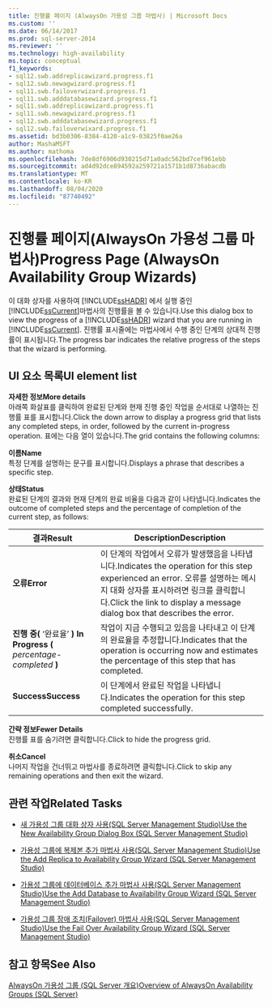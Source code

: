 ```yaml
---
title: 진행률 페이지 (AlwaysOn 가용성 그룹 마법사) | Microsoft Docs
ms.custom: ''
ms.date: 06/14/2017
ms.prod: sql-server-2014
ms.reviewer: ''
ms.technology: high-availability
ms.topic: conceptual
f1_keywords:
- sql12.swb.addreplicawizard.progress.f1
- sql12.swb.newagwizard.progress.f1
- sql11.swb.failoverwizard.progress.f1
- sql11.swb.adddatabasewizard.progress.f1
- sql11.swb.addreplicawizard.progress.f1
- sql11.swb.newagwizard.progress.f1
- sql12.swb.adddatabasewizard.progress.f1
- sql12.swb.failoverwixard.progress.f1
ms.assetid: bd3b0306-8384-4120-a1c9-03825f0ae26a
author: MashaMSFT
ms.author: mathoma
ms.openlocfilehash: 7de8df6906d930215d71a0adc562bd7cef961ebb
ms.sourcegitcommit: ad4d92dce894592a259721a1571b1d8736abacdb
ms.translationtype: MT
ms.contentlocale: ko-KR
ms.lasthandoff: 08/04/2020
ms.locfileid: "87740492"
---
```

# <a name="progress-page-alwayson-availability-group-wizards"></a><span data-ttu-id="25201-102">진행률 페이지(AlwaysOn 가용성 그룹 마법사)</span><span class="sxs-lookup"><span data-stu-id="25201-102">Progress Page (AlwaysOn Availability Group Wizards)</span></span>
  <span data-ttu-id="25201-103">이 대화 상자를 사용하여 [!INCLUDE[ssHADR](../../../includes/sshadr-md.md)] 에서 실행 중인 [!INCLUDE[ssCurrent](../../../includes/sscurrent-md.md)]마법사의 진행률을 볼 수 있습니다.</span><span class="sxs-lookup"><span data-stu-id="25201-103">Use this dialog box to view the progress of a [!INCLUDE[ssHADR](../../../includes/sshadr-md.md)] wizard that you are running in [!INCLUDE[ssCurrent](../../../includes/sscurrent-md.md)].</span></span> <span data-ttu-id="25201-104">진행률 표시줄에는 마법사에서 수행 중인 단계의 상대적 진행률이 표시됩니다.</span><span class="sxs-lookup"><span data-stu-id="25201-104">The progress bar indicates the relative progress of the steps that the wizard is performing.</span></span>  
  
## <a name="ui-element-list"></a><span data-ttu-id="25201-105">UI 요소 목록</span><span class="sxs-lookup"><span data-stu-id="25201-105">UI element list</span></span>  
 <span data-ttu-id="25201-106">**자세한 정보**</span><span class="sxs-lookup"><span data-stu-id="25201-106">**More details**</span></span>  
 <span data-ttu-id="25201-107">아래쪽 화살표를 클릭하여 완료된 단계와 현재 진행 중인 작업을 순서대로 나열하는 진행률 표를 표시합니다.</span><span class="sxs-lookup"><span data-stu-id="25201-107">Click the down arrow to display a progress grid that lists any completed steps, in order, followed by the current in-progress operation.</span></span> <span data-ttu-id="25201-108">표에는 다음 열이 있습니다.</span><span class="sxs-lookup"><span data-stu-id="25201-108">The grid contains the following columns:</span></span>  
  
 <span data-ttu-id="25201-109">**이름**</span><span class="sxs-lookup"><span data-stu-id="25201-109">**Name**</span></span>  
 <span data-ttu-id="25201-110">특정 단계를 설명하는 문구를 표시합니다.</span><span class="sxs-lookup"><span data-stu-id="25201-110">Displays a phrase that describes a specific step.</span></span>  
  
 <span data-ttu-id="25201-111">**상태**</span><span class="sxs-lookup"><span data-stu-id="25201-111">**Status**</span></span>  
 <span data-ttu-id="25201-112">완료된 단계의 결과와 현재 단계의 완료 비율을 다음과 같이 나타냅니다.</span><span class="sxs-lookup"><span data-stu-id="25201-112">Indicates the outcome of completed steps and the percentage of completion of the current step, as follows:</span></span>  
  
|<span data-ttu-id="25201-113">결과</span><span class="sxs-lookup"><span data-stu-id="25201-113">Result</span></span>|<span data-ttu-id="25201-114">Description</span><span class="sxs-lookup"><span data-stu-id="25201-114">Description</span></span>|  
|------------|-----------------|  
|<span data-ttu-id="25201-115">**오류**</span><span class="sxs-lookup"><span data-stu-id="25201-115">**Error**</span></span>|<span data-ttu-id="25201-116">이 단계의 작업에서 오류가 발생했음을 나타냅니다.</span><span class="sxs-lookup"><span data-stu-id="25201-116">Indicates the operation for this step experienced an error.</span></span> <span data-ttu-id="25201-117">오류를 설명하는 메시지 대화 상자를 표시하려면 링크를 클릭합니다.</span><span class="sxs-lookup"><span data-stu-id="25201-117">Click the link to display a message dialog box that describes the error.</span></span>|  
|<span data-ttu-id="25201-118">**진행 중(** ‘완료율’ **)** </span><span class="sxs-lookup"><span data-stu-id="25201-118">**In Progress (** *percentage-completed* **)**</span></span>|<span data-ttu-id="25201-119">작업이 지금 수행되고 있음을 나타내고 이 단계의 완료율을 추정합니다.</span><span class="sxs-lookup"><span data-stu-id="25201-119">Indicates that the operation is occurring now and estimates the percentage of this step that has completed.</span></span>|  
|<span data-ttu-id="25201-120">**Success**</span><span class="sxs-lookup"><span data-stu-id="25201-120">**Success**</span></span>|<span data-ttu-id="25201-121">이 단계에서 완료된 작업을 나타냅니다.</span><span class="sxs-lookup"><span data-stu-id="25201-121">Indicates the operation for this step completed successfully.</span></span>|  
  
 <span data-ttu-id="25201-122">**간략 정보**</span><span class="sxs-lookup"><span data-stu-id="25201-122">**Fewer Details**</span></span>  
 <span data-ttu-id="25201-123">진행률 표를 숨기려면 클릭합니다.</span><span class="sxs-lookup"><span data-stu-id="25201-123">Click to hide the progress grid.</span></span>  
  
 <span data-ttu-id="25201-124">**취소**</span><span class="sxs-lookup"><span data-stu-id="25201-124">**Cancel**</span></span>  
 <span data-ttu-id="25201-125">나머지 작업을 건너뛰고 마법사를 종료하려면 클릭합니다.</span><span class="sxs-lookup"><span data-stu-id="25201-125">Click to skip any remaining operations and then exit the wizard.</span></span>  
  
##  <a name="related-tasks"></a><a name="RelatedTasks"></a> <span data-ttu-id="25201-126">관련 작업</span><span class="sxs-lookup"><span data-stu-id="25201-126">Related Tasks</span></span>  
  
-   [<span data-ttu-id="25201-127">새 가용성 그룹 대화 상자 사용&#40;SQL Server Management Studio&#41;</span><span class="sxs-lookup"><span data-stu-id="25201-127">Use the New Availability Group Dialog Box &#40;SQL Server Management Studio&#41;</span></span>](use-the-new-availability-group-dialog-box-sql-server-management-studio.md)  
  
-   [<span data-ttu-id="25201-128">가용성 그룹에 복제본 추가 마법사 사용&#40;SQL Server Management Studio&#41;</span><span class="sxs-lookup"><span data-stu-id="25201-128">Use the Add Replica to Availability Group Wizard &#40;SQL Server Management Studio&#41;</span></span>](use-the-add-replica-to-availability-group-wizard-sql-server-management-studio.md)  
  
-   [<span data-ttu-id="25201-129">가용성 그룹에 데이터베이스 추가 마법사 사용&#40;SQL Server Management Studio&#41;</span><span class="sxs-lookup"><span data-stu-id="25201-129">Use the Add Database to Availability Group Wizard &#40;SQL Server Management Studio&#41;</span></span>](availability-group-add-database-to-group-wizard.md)  
  
-   [<span data-ttu-id="25201-130">가용성 그룹 장애 조치(Failover) 마법사 사용&#40;SQL Server Management Studio&#41;</span><span class="sxs-lookup"><span data-stu-id="25201-130">Use the Fail Over Availability Group Wizard &#40;SQL Server Management Studio&#41;</span></span>](use-the-fail-over-availability-group-wizard-sql-server-management-studio.md)  
  
## <a name="see-also"></a><span data-ttu-id="25201-131">참고 항목</span><span class="sxs-lookup"><span data-stu-id="25201-131">See Also</span></span>  
 [<span data-ttu-id="25201-132">AlwaysOn 가용성 그룹 &#40;SQL Server 개요&#41;</span><span class="sxs-lookup"><span data-stu-id="25201-132">Overview of AlwaysOn Availability Groups &#40;SQL Server&#41;</span></span>](overview-of-always-on-availability-groups-sql-server.md)  
  
  
